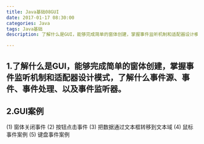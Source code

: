 ```yaml
---
title: Java基础08GUI
date: 2017-01-17 08:30:00
categories: Java
tags: Java基础
description: 了解什么是GUI，能够完成简单的窗体创建，掌握事件监听机制和适配器设计模式，了解什么事件源、事件、事件处理、以及事件监听器。

---
```



## 1.了解什么是GUI，能够完成简单的窗体创建，掌握事件监听机制和适配器设计模式，了解什么事件源、事件、事件处理、以及事件监听器。

## 2.GUI案例

(1) 窗体关闭事件
(2) 按钮点击事件
(3) 把数据通过文本框转移到文本域
(4) 鼠标事件案例
(5) 键盘事件案例